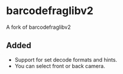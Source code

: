 barcodefraglibv2
================

A fork of barcodefraglibv2

Added
-------------
* Support for set decode formats and hints.
* You can select front or back camera.


